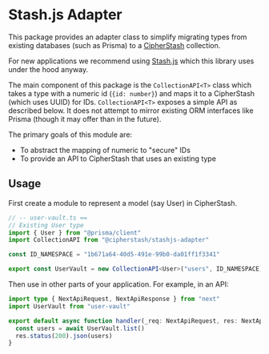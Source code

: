 # Stash.js Adapter

This package provides an adapter class to simplify migrating types from existing databases (such as Prisma) to a
[CipherStash](https://cipherstash.com) collection.

For new applications we recommend using [Stash.js](https://www.npmjs.com/package/@cipherstash/stashjs) which this
library uses under the hood anyway.

The main component of this package is the `CollectionAPI<T>` class which takes a type with a numeric id (`{id: number}`)
and maps it to a CipherStash (which uses UUID) for IDs. `CollectionAPI<T>` exposes a simple API as described below. It
does not attempt to mirror existing ORM interfaces like Prisma (though it may offer than in the future).

The primary goals of this module are:

- To abstract the mapping of numeric to "secure" IDs
- To provide an API to CipherStash that uses an existing type

## Usage

First create a module to represent a model (say User) in CipherStash.

```ts title="user-vault.ts"
// -- user-vault.ts ==
// Existing User type
import { User } from "@prisma/client"
import CollectionAPI from "@cipherstash/stashjs-adapter"

const ID_NAMESPACE = "1b671a64-40d5-491e-99b0-da01ff1f3341"

export const UserVault = new CollectionAPI<User>("users", ID_NAMESPACE)
```

Then use in other parts of your application. For example, in an API:

```ts
import type { NextApiRequest, NextApiResponse } from "next"
import UserVault from "user-vault"

export default async function handler(_req: NextApiRequest, res: NextApiResponse<any>) {
  const users = await UserVault.list()
  res.status(200).json(users)
}
```
